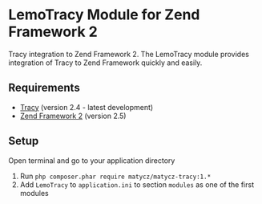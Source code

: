 LemoTracy Module for Zend Framework 2
=============
Tracy integration to Zend Framework 2.
The LemoTracy module provides integration of Tracy to Zend Framework quickly and easily.

Requirements
------------

* [Tracy](https://github.com/nette/tracy) (version 2.4 - latest development)
* [Zend Framework 2](https://github.com/zendframework/zf2) (version 2.5)

## Setup

Open terminal and go to your application directory

1. Run `php composer.phar require matycz/matycz-tracy:1.*`
2. Add `LemoTracy` to `application.ini` to section `modules` as one of the first modules
